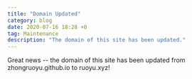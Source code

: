 ```yaml
---
title: "Domain Updated"
category: blog
date: 2020-07-16 18:28 +8
tag: Maintenance
description: "The domain of this site has been updated."
---
```


Great news -- the domain of this site has been updated from zhongruoyu.github.io to ruoyu.xyz!
